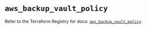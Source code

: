 # `aws_backup_vault_policy`

Refer to the Terraform Registry for docs: [`aws_backup_vault_policy`](https://registry.terraform.io/providers/hashicorp/aws/5.83.1/docs/resources/backup_vault_policy).
